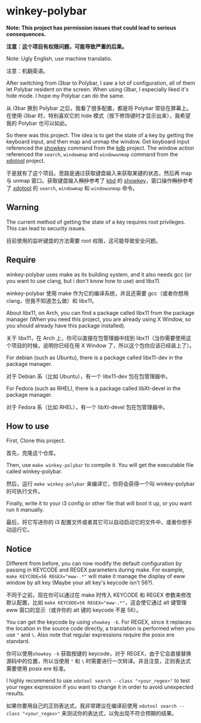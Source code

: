 # winkey-polybar

**Note: This project has permission issues that could lead to serious consequences.**

**注意：这个项目有权限问题，可能导致严重的后果。**

Note: Ugly English, use machine translatio.

注意：机翻英语。

After switching from i3bar to Polybar, I saw a lot of configuration, all of them let Polybar resident on the screen. When using i3bar, I especially liked it's hide mode. I hope my Polybar can do the same.

从 i3bar 换到 Polybar 之后，我看了很多配置，都是将 Polybar 常驻在屏幕上。在使用 i3bar 时，特别喜欢它的 hide 模式（按下修饰键时才显示出来），我希望我的 Polybar 也可以如此。

So there was this project.  The idea is to get the state of a key by getting the keyboard input, and then map and unmap the window. Get keyboard input referenced the [showkey](https://github.com/legionus/kbd/blob/master/src/showkey.c "Showkey command") command from the [kdb](https://kbd-project.org/ "Linux Keyboard Tools") project. The window action referenced the `search`, `windowmap` and `windowunmap` command from the [xdotool](https://www.semicomplete.com/projects/xdotool/ "xdotool - fake keyboard/mouse input, window management, and more") project.

于是就有了这个项目。思路是通过获取键盘输入来获取某键的状态，然后再 map 与 unmap 窗口。获取键盘输入~~照抄~~参考了 [kbd](https://kbd-project.org/ "Linux Keyboard Tools") 的 [showkey](https://github.com/legionus/kbd/blob/master/src/showkey.c "Showkey command")，窗口操作~~照抄~~参考了 [xdotool](https://www.semicomplete.com/projects/xdotool/ "xdotool - fake keyboard/mouse input, window management, and more") 的 `search`, `windowmap` 和 `windowunmap` 命令。

## Warning

The current method of getting the state of a key requires root privileges. This can lead to security issues.

目前使用的监听键盘的方法需要 root 权限，这可能导致安全问题。

## Require

winkey-polybar uses make as its building system, and it also needs gcc (or you want to use clang, but i don't know how to use) and libx11.

winkey-polybar 使用 make 作为它的编译系统，并且还需要 gcc（或者你想用 clang，但我不知道怎么做）和 libx11。

About libx11, on Arch, you can find a package called libx11 from the package manager (When you need this project, you are already using X Window, so you should already have this package installed).

关于 libx11，在 Arch 上，你可以直接在包管理器中找到 libx11（当你需要使用这个项目的时候，说明你已经在用 X Window 了，所以这个包你应该已经装上了）。

For debian (such as Ubuntu), there is a package called libx11-dev in the package manager.

对于 Debian 系（比如 Ubuntu），有一个 libx11-dev 包在包管理器中。

For Fedora (such as RHEL), there is a package called libXt-devel in the package manager.

对于 Fedora 系（比如 RHEL），有一个 libXt-devel 包在包管理器中。

## How to use

First, Clone this project. 

首先，克隆这个仓库。

Then, use `make winkey-polybar` to compile it. You will get the executable file called winkey-polybar.

然后，运行 `make winkey-polybar` 来编译它，你将会获得一个叫 winkey-polybar 的可执行文件。

Finally, write it to your i3 config or other file that will boot it up, or you want run it manually.

最后，将它写进你的 i3 配置文件或者其它可以自动启动它的文件中，或者你想手动运行它。

## Notice

Different from before, you can now modify the default configuration by passing in KEYCODE and REGEX parameters during make. For example, `make KEYCODE=56 REGEX="eww-.*"` will make it manage the display of eww window by alt key (Maybe your alt key's keycode isn't 56?).

不同于之前，现在你可以通过在 make 时传入 KEYCODE 和 REGEX 参数来修改默认配置，比如 `make KEYCODE=56 REGEX="eww-.*"`，这会使它通过 alt 键管理 eww 窗口的显示（或许你的 alt 键的 keycode 不是 56）。

You can get the keycode by using `showkey -k`. For REGEX, since it replaces the location in the source code directly, a translation is performed when you use `"` and `\`. Also note that regular expressions require the posix ere standard.

你可以使用`showkey -k` 获取按键的 keycode，对于 REGEX，由于它会直接替换源码中的位置，所以当使用 `"` 和 `\` 时需要进行一次转译。并且注意，正则表达式需要使用 posix ere 标准。

I highly recommend to use `xdotool search --class "<your_regex>"` to test your regex expression if you want to change it in order to avoid unexpected results.

如果你要用自己的正则表达式，我非常建议在编译前使用 `xdotool search --class "<your_regex>"` 来测试你的表达式，以免出现不符合预期的结果。

